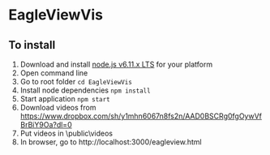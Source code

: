 # EagleViewVis
## To install
1. Download and install [node.js v6.11.x LTS](https://nodejs.org/en/download/) for your platform
2. Open command line
3. Go to root folder 
	```cd EagleViewVis```
4. Install node dependencies
	```npm install```
5. Start application
	```npm start```
6. Download videos from https://www.dropbox.com/sh/y1mhn6067n8fs2n/AAD0BSCRg0fgOywVfBrBiY9Oa?dl=0
7. Put videos in \public\videos
8. In browser, go to http://localhost:3000/eagleview.html

